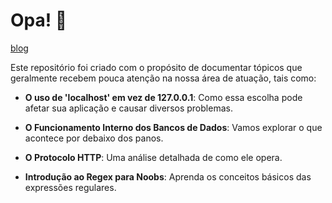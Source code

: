 # Opa! 🚀

[blog](https://www.youtube.com/@joao-xgh/about)

Este repositório foi criado com o propósito de documentar tópicos que geralmente recebem pouca atenção na nossa área de atuação, tais como:

- **O uso de 'localhost' em vez de 127.0.0.1**: Como essa escolha pode afetar sua aplicação e causar diversos problemas.

- **O Funcionamento Interno dos Bancos de Dados**: Vamos explorar o que acontece por debaixo dos panos.

- **O Protocolo HTTP**: Uma análise detalhada de como ele opera.

- **Introdução ao Regex para Noobs**: Aprenda os conceitos básicos das expressões regulares.


